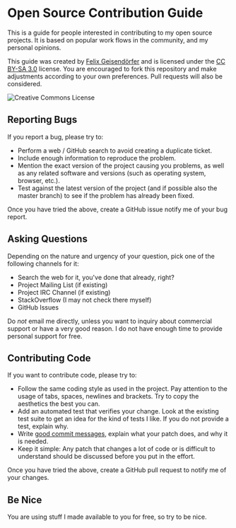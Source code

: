 # Open Source Contribution Guide

This is a guide for people interested in contributing to my open source
projects. It is based on popular work flows in the community, and my personal
opinions.

This guide was created by [Felix Geisendörfer](http://felixge.de/) and is
licensed under the [CC BY-SA 3.0](http://creativecommons.org/licenses/by-sa/3.0/)
license. You are encouraged to fork this repository and make adjustments
according to your own preferences. Pull requests will also be considered.

![Creative Commons License](http://i.creativecommons.org/l/by-sa/3.0/88x31.png)

## Reporting Bugs

If you report a bug, please try to:

* Perform a web / GitHub search to avoid creating a duplicate ticket.
* Include enough information to reproduce the problem.
* Mention the exact version of the project causing you problems, as well as
  any related software and versions (such as operating system, browser, etc.).
* Test against the latest version of the project (and if possible also the
  master branch) to see if the problem has already been fixed.

Once you have tried the above, create a GitHub issue notify me of your bug
report.

## Asking Questions

Depending on the nature and urgency of your question, pick one of the following
channels for it:

* Search the web for it, you've done that already, right?
* Project Mailing List (if existing)
* Project IRC Channel (if existing)
* StackOverflow (I may not check there myself)
* GitHub Issues

Do *not* email me directly, unless you want to inquiry about commercial support
or have a very good reason. I do not have enough time to provide personal
support for free.

## Contributing Code

If you want to contribute code, please try to:

* Follow the same coding style as used in the project. Pay attention to the
  usage of tabs, spaces, newlines and brackets. Try to copy the aesthetics the
  best you can.
* Add an automated test that verifies your change. Look at the existing test
  suite to get an idea for the kind of tests I like. If you do not provide a
  test, explain why.
* Write [good commit messages](http://tbaggery.com/2008/04/19/a-note-about-git-commit-messages.html),
  explain what your patch does, and why it is needed.
* Keep it simple: Any patch that changes a lot of code or is difficult to
  understand should be discussed before you put in the effort.

Once you have tried the above, create a GitHub pull request to notify me of your
changes.

## Be Nice

You are using stuff I made available to you for free, so try to be nice.
